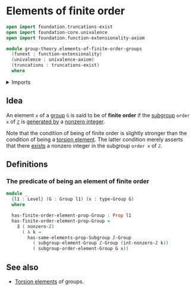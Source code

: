 # Elements of finite order

```agda
open import foundation.truncations-exist
open import foundation-core.univalence
open import foundation.function-extensionality-axiom

module group-theory.elements-of-finite-order-groups
  (funext : function-extensionality)
  (univalence : univalence-axiom)
  (truncations : truncations-exist)
  where
```

<details><summary>Imports</summary>

```agda
open import elementary-number-theory.group-of-integers funext univalence truncations
open import elementary-number-theory.nonzero-integers funext univalence truncations

open import foundation.dependent-products-propositions funext
open import foundation.existential-quantification funext univalence truncations
open import foundation.propositions funext univalence
open import foundation.universe-levels

open import group-theory.groups funext univalence truncations
open import group-theory.orders-of-elements-groups funext univalence truncations
open import group-theory.subgroups funext univalence truncations
open import group-theory.subgroups-generated-by-elements-groups funext univalence truncations
```

</details>

## Idea

An element `x` of a [group](group-theory.groups.md) `G` is said to be of
**finite order** if the [subgroup](group-theory.subgroups.md) `order x` of
[`ℤ`](elementary-number-theory.group-of-integers.md) is
[generated by](group-theory.subgroups-generated-by-elements-groups.md) a
[nonzero integer](elementary-number-theory.nonzero-integers.md).

Note that the condition of being of finite order is slightly stronger than the
condition of being a [torsion element](group-theory.torsion-elements-groups.md).
The latter condition merely asserts that there
[exists](foundation.existential-quantification.md) a nonzero integer in the
subgroup `order x` of `ℤ`.

## Definitions

### The predicate of being an element of finite order

```agda
module _
  {l1 : Level} (G : Group l1) (x : type-Group G)
  where

  has-finite-order-element-prop-Group : Prop l1
  has-finite-order-element-prop-Group =
    ∃ ( nonzero-ℤ)
      ( λ k →
        has-same-elements-prop-Subgroup ℤ-Group
          ( subgroup-element-Group ℤ-Group (int-nonzero-ℤ k))
          ( subgroup-order-element-Group G x))
```

## See also

- [Torsion elements](group-theory.torsion-elements-groups.md) of groups.
